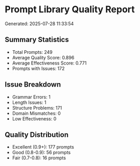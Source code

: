 
# Prompt Library Quality Report
Generated: 2025-07-28 11:33:54

## Summary Statistics
- Total Prompts: 249
- Average Quality Score: 0.896
- Average Effectiveness Score: 0.771
- Prompts with Issues: 172

## Issue Breakdown
- Grammar Errors: 1
- Length Issues: 1
- Structure Problems: 171
- Domain Mismatches: 0
- Low Effectiveness: 0

## Quality Distribution
- Excellent (0.9+): 177 prompts
- Good (0.8-0.9): 56 prompts
- Fair (0.7-0.8): 16 prompts
